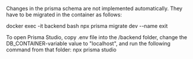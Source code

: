Changes in the prisma schema are not implemented automatically.
They have to be migrated in the container as follows:

docker exec -it backend bash
npx prisma migrate dev --name <name migration>
exit

To open Prisma Studio, copy .env file into the /backend folder,
change the DB_CONTAINER-variable value to "localhost",
and run the following command from that folder:
npx prisma studio
